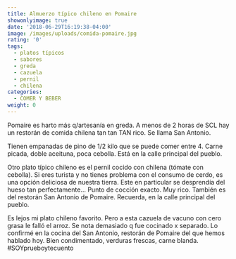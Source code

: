 ```yaml
---
title: Almuerzo típico chileno en Pomaire
showonlyimage: true
date: '2018-06-29T16:19:38-04:00'
image: /images/uploads/comida-pomaire.jpg
rating: '0'
tags:
  - platos típicos
  - sabores
  - greda
  - cazuela
  - pernil
  - chilena
categories:
  - COMER Y BEBER
weight: 0
---
```

Pomaire es harto más q/artesanía en greda. A menos de 2 horas de SCL hay un restorán de comida chilena tan tan TAN rico. Se llama San Antonio.



Tienen empanadas de pino de 1/2 kilo que se puede comer entre 4. Carne picada, doble aceituna, poca cebolla. Está en la calle principal del pueblo. 

Otro plato típico chileno es el pernil cocido con chilena (tómate con cebolla). Si eres turista y no tienes problema con el consumo de cerdo, es una opción deliciosa de nuestra tierra. Este en particular se desprendía del hueso tan perfectamente... Punto de cocción exacto. Muy rico. También es del restorán San Antonio de Pomaire. Recuerda, en la calle principal del pueblo. 

Es lejos mi plato chileno favorito. Pero a esta cazuela de vacuno con cero grasa le falló el arroz. Se nota demasiado q fue cocinado x separado. Lo confirmé en la cocina del San Antonio, restorán de Pomaire del que hemos hablado hoy. Bien condimentado, verduras frescas, carne blanda. #SOYprueboytecuento
